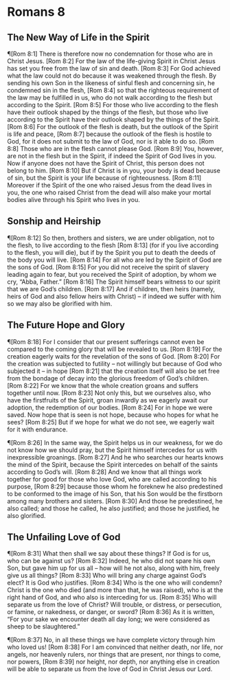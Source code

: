 # Romans 8

## The New Way of Life in the Spirit
¶[Rom 8:1] There is therefore now no condemnation for those who are in Christ Jesus.
[Rom 8:2] For the law of the life-giving Spirit in Christ Jesus has set you free from the law of sin and death.
[Rom 8:3] For God achieved what the law could not do because it was weakened through the flesh. By sending his own Son in the likeness of sinful flesh and concerning sin, he condemned sin in the flesh,
[Rom 8:4] so that the righteous requirement of the law may be fulfilled in us, who do not walk according to the flesh but according to the Spirit.
[Rom 8:5] For those who live according to the flesh have their outlook shaped by the things of the flesh, but those who live according to the Spirit have their outlook shaped by the things of the Spirit.
[Rom 8:6] For the outlook of the flesh is death, but the outlook of the Spirit is life and peace,
[Rom 8:7] because the outlook of the flesh is hostile to God, for it does not submit to the law of God, nor is it able to do so.
[Rom 8:8] Those who are in the flesh cannot please God.
[Rom 8:9] You, however, are not in the flesh but in the Spirit, if indeed the Spirit of God lives in you. Now if anyone does not have the Spirit of Christ, this person does not belong to him.
[Rom 8:10] But if Christ is in you, your body is dead because of sin, but the Spirit is your life because of righteousness.
[Rom 8:11] Moreover if the Spirit of the one who raised Jesus from the dead lives in you, the one who raised Christ from the dead will also make your mortal bodies alive through his Spirit who lives in you.

## Sonship and Heirship
¶[Rom 8:12] So then, brothers and sisters, we are under obligation, not to the flesh, to live according to the flesh
[Rom 8:13] (for if you live according to the flesh, you will die), but if by the Spirit you put to death the deeds of the body you will live.
[Rom 8:14] For all who are led by the Spirit of God are the sons of God.
[Rom 8:15] For you did not receive the spirit of slavery leading again to fear, but you received the Spirit of adoption, by whom we cry, “Abba, Father.”
[Rom 8:16] The Spirit himself bears witness to our spirit that we are God’s children.
[Rom 8:17] And if children, then heirs (namely, heirs of God and also fellow heirs with Christ) – if indeed we suffer with him so we may also be glorified with him.

## The Future Hope and Glory
¶[Rom 8:18] For I consider that our present sufferings cannot even be compared to the coming glory that will be revealed to us.
[Rom 8:19] For the creation eagerly waits for the revelation of the sons of God.
[Rom 8:20] For the creation was subjected to futility – not willingly but because of God who subjected it – in hope
[Rom 8:21] that the creation itself will also be set free from the bondage of decay into the glorious freedom of God’s children.
[Rom 8:22] For we know that the whole creation groans and suffers together until now.
[Rom 8:23] Not only this, but we ourselves also, who have the firstfruits of the Spirit, groan inwardly as we eagerly await our adoption, the redemption of our bodies.
[Rom 8:24] For in hope we were saved. Now hope that is seen is not hope, because who hopes for what he sees?
[Rom 8:25] But if we hope for what we do not see, we eagerly wait for it with endurance.

¶[Rom 8:26] In the same way, the Spirit helps us in our weakness, for we do not know how we should pray, but the Spirit himself intercedes for us with inexpressible groanings.
[Rom 8:27] And he who searches our hearts knows the mind of the Spirit, because the Spirit intercedes on behalf of the saints according to God’s will.
[Rom 8:28] And we know that all things work together for good for those who love God, who are called according to his purpose,
[Rom 8:29] because those whom he foreknew he also predestined to be conformed to the image of his Son, that his Son would be the firstborn among many brothers and sisters.
[Rom 8:30] And those he predestined, he also called; and those he called, he also justified; and those he justified, he also glorified.

## The Unfailing Love of God
¶[Rom 8:31] What then shall we say about these things? If God is for us, who can be against us?
[Rom 8:32] Indeed, he who did not spare his own Son, but gave him up for us all – how will he not also, along with him, freely give us all things?
[Rom 8:33] Who will bring any charge against God’s elect? It is God who justifies.
[Rom 8:34] Who is the one who will condemn? Christ is the one who died (and more than that, he was raised), who is at the right hand of God, and who also is interceding for us.
[Rom 8:35] Who will separate us from the love of Christ? Will trouble, or distress, or persecution, or famine, or nakedness, or danger, or sword?
[Rom 8:36] As it is written, “For your sake we encounter death all day long; we were considered as sheep to be slaughtered.”

¶[Rom 8:37] No, in all these things we have complete victory through him who loved us!
[Rom 8:38] For I am convinced that neither death, nor life, nor angels, nor heavenly rulers, nor things that are present, nor things to come, nor powers,
[Rom 8:39] nor height, nor depth, nor anything else in creation will be able to separate us from the love of God in Christ Jesus our Lord.
